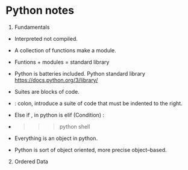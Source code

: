 # Python notes 

1) Fundamentals  

- Interpreted not compiled.
- A collection of functions make a module.
- Funtions + modules = standard library 

-	Python is batteries included.
    Python standard library https://docs.python.org/3/library/


-	Suites are blocks of code.
-	: colon, introduce a suite of code that must be indented to the right.
-	Else if , in python is elif (Condition) : 
-	>>> python shell
-	Everything is an object in python.
-	Python is sort of object oriented, more precise object–based.


2)	Ordered Data 
